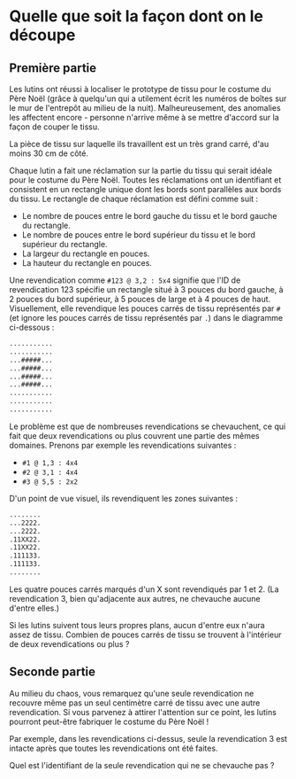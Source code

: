 # Quelle que soit la façon dont on le découpe 

## Première partie

Les lutins ont réussi à localiser le prototype de tissu pour le costume du Père Noël (grâce à quelqu'un qui a utilement écrit les numéros de boîtes sur le mur de l'entrepôt au milieu de la nuit). Malheureusement, des anomalies les affectent encore - personne n'arrive même à se mettre d'accord sur la façon de couper le tissu.

La pièce de tissu sur laquelle ils travaillent est un très grand carré, d'au moins 30 cm de côté.

Chaque lutin a fait une réclamation sur la partie du tissu qui serait idéale pour le costume du Père Noël. Toutes les réclamations ont un identifiant et consistent en un rectangle unique dont les bords sont parallèles aux bords du tissu. Le rectangle de chaque réclamation est défini comme suit :

- Le nombre de pouces entre le bord gauche du tissu et le bord gauche du rectangle.
- Le nombre de pouces entre le bord supérieur du tissu et le bord supérieur du rectangle.
- La largeur du rectangle en pouces.
- La hauteur du rectangle en pouces.

Une revendication comme `#123 @ 3,2 : 5x4` signifie que l'ID de revendication 123 spécifie un rectangle situé à 3 pouces du bord gauche, à 2 pouces du bord supérieur, à 5 pouces de large et à 4 pouces de haut. Visuellement, elle revendique les pouces carrés de tissu représentés par `#` (et ignore les pouces carrés de tissu représentés par `.`) dans le diagramme ci-dessous :

```txt
...........
...........
...#####...
...#####...
...#####...
...#####...
...........
...........
...........
```
Le problème est que de nombreuses revendications se chevauchent, ce qui fait que deux revendications ou plus couvrent une partie des mêmes domaines. Prenons par exemple les revendications suivantes :

- `#1 @ 1,3 : 4x4`
- `#2 @ 3,1 : 4x4`
- `#3 @ 5,5 : 2x2`

D'un point de vue visuel, ils revendiquent les zones suivantes :

```txt
........
...2222.
...2222.
.11XX22.
.11XX22.
.111133.
.111133.
........
```
Les quatre pouces carrés marqués d'un X sont revendiqués par 1 et 2. (La revendication 3, bien qu'adjacente aux autres, ne chevauche aucune d'entre elles.)

Si les lutins suivent tous leurs propres plans, aucun d'entre eux n'aura assez de tissu. Combien de pouces carrés de tissu se trouvent à l'intérieur de deux revendications ou plus ?


## Seconde partie

Au milieu du chaos, vous remarquez qu'une seule revendication ne recouvre même pas un seul centimètre carré de tissu avec une autre revendication. Si vous parvenez à attirer l'attention sur ce point, les lutins pourront peut-être fabriquer le costume du Père Noël !

Par exemple, dans les revendications ci-dessus, seule la revendication 3 est intacte après que toutes les revendications ont été faites.

Quel est l'identifiant de la seule revendication qui ne se chevauche pas ?

